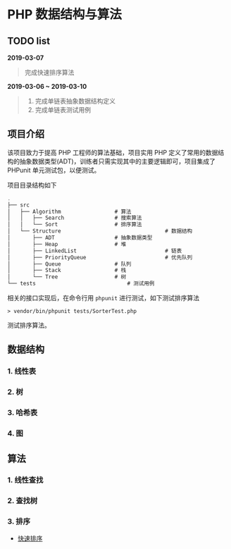 # PHP 数据结构与算法

## TODO list

**2019-03-07**

> 完成快速排序算法

**2019-03-06 ~ 2019-03-10**

>1.  完成单链表抽象数据结构定义
>2.  完成单链表测试用例

## 项目介绍

该项目致力于提高 PHP 工程师的算法基础，项目实用 PHP 定义了常用的数据结构的抽象数据类型(ADT)，训练者只需实现其中的主要逻辑即可，项目集成了 PHPunit 单元测试包，以便测试。

项目目录结构如下

```javascript
.
├── src
│   ├── Algorithm 			 	  # 算法
│   │   ├── Search 				  # 搜索算法
│   │   └── Sort				  # 排序算法
│   └── Structure                                 # 数据结构
│       ├── ADT					  # 抽象数据类型
│       ├── Heap				  # 堆
│       ├── LinkedList	                          # 链表
│       ├── PriorityQueue                         # 优先队列
│       ├── Queue				  # 队列
│       ├── Stack			  	  # 栈
│       └── Tree				  # 树
└── tests			                  # 测试用例

```
相关的接口实现后，在命令行用 `phpunit` 进行测试，如下测试排序算法

```shell
> vendor/bin/phpunit tests/SorterTest.php
```
测试排序算法。
## 数据结构

### 1. 线性表

### 2. 树

### 3. 哈希表

### 4. 图



## 算法

### 1. 线性查找

### 2. 查找树

### 3. 排序
- [快速排序](src/Algorithm/Sort/QuickSort.php)

